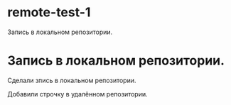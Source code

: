 # remote-test-1
Запись в локальном репозитории.
# Запись в локальном репозитории.

Сделали зпись в локальном репозитории.

Добавили строчку в удалённом репозитории.
